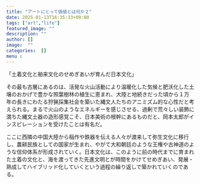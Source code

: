 ```yaml
---
title: "アートにとって価値とは何か２"
date: 2025-01-13T16:35:33+09:00
tags: ["art","life"]
featured_image: ""
description: ""
author: []
image:  ""
categories:  []
menu :
---
```

「土着文化と舶来文化のせめぎあいが育んだ日本文化」

その最も古層にあるのは、活発な火山活動により温暖化した気候と肥沃化した土壌のおかげで豊かな照葉樹林の植生に恵まれ、大陸と地続きだった頃から１万年の長きにわたる狩猟採集社会を築いた縄文人たちのアニミズム的な心性だと考えられる。まるで火山のようなエネルギーを感じさせる、過剰で荒々しい装飾に満ちた縄文土器の造形感覚こそ、日本美術の根幹にあるものだと、岡本太郎がインスピレーションを受けたことは有名だ。

ここに西隣の中国大陸から稲作や鉄器を伝える人々が渡来して弥生文化に移行し、農耕民族としての国家が生まれ、やがて大和朝廷のような王権や古神道のような信仰体系が形成されていく。日本文化は、このように前の時代までに育まれた土着の文化と、海を渡ってきた先進文明とが時間をかけてせめぎあい、発展・熟成してハイブリッド化していくという過程の繰り返しで築かれていくのである。
